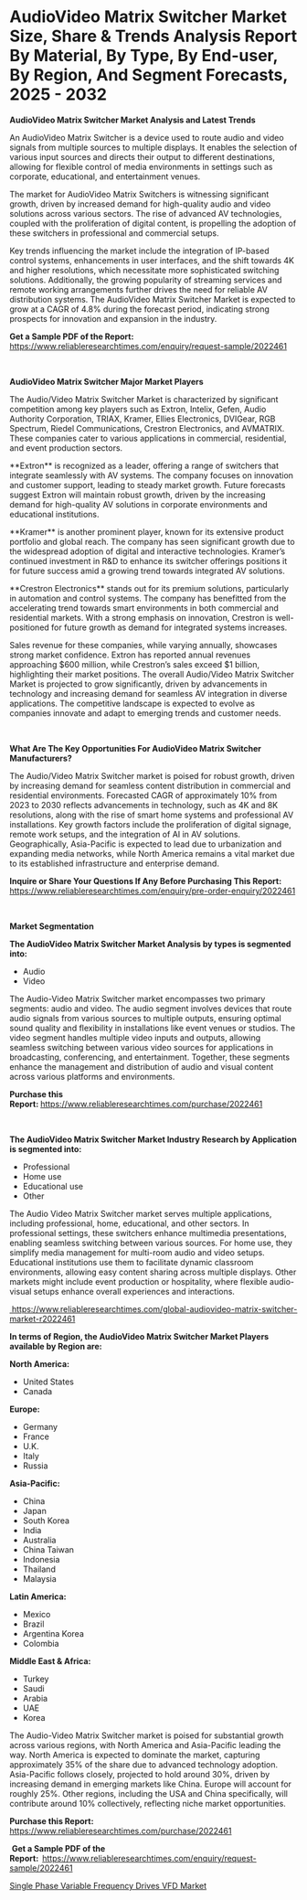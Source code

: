 <p><h1>AudioVideo Matrix Switcher Market Size, Share & Trends Analysis Report By Material, By Type, By End-user, By Region, And Segment Forecasts, 2025 - 2032</h1></p><p><strong>AudioVideo Matrix Switcher Market Analysis and Latest Trends</strong></p>
<p><p>An AudioVideo Matrix Switcher is a device used to route audio and video signals from multiple sources to multiple displays. It enables the selection of various input sources and directs their output to different destinations, allowing for flexible control of media environments in settings such as corporate, educational, and entertainment venues. </p><p>The market for AudioVideo Matrix Switchers is witnessing significant growth, driven by increased demand for high-quality audio and video solutions across various sectors. The rise of advanced AV technologies, coupled with the proliferation of digital content, is propelling the adoption of these switchers in professional and commercial setups. </p><p>Key trends influencing the market include the integration of IP-based control systems, enhancements in user interfaces, and the shift towards 4K and higher resolutions, which necessitate more sophisticated switching solutions. Additionally, the growing popularity of streaming services and remote working arrangements further drives the need for reliable AV distribution systems. The AudioVideo Matrix Switcher Market is expected to grow at a CAGR of 4.8% during the forecast period, indicating strong prospects for innovation and expansion in the industry.</p></p>
<p><strong>Get a Sample PDF of the Report:&nbsp;</strong> <a href="https://www.reliableresearchtimes.com/enquiry/request-sample/2022461?utm_campaign=3216&utm_medium=2&utm_source=Github&utm_content=ia&utm_term=29032025&utm_id=audiovideo-matrix-switcher">https://www.reliableresearchtimes.com/enquiry/request-sample/2022461</a></p>
<p>&nbsp;</p>
<p><strong>AudioVideo Matrix Switcher Major Market Players</strong></p>
<p><p>The Audio/Video Matrix Switcher Market is characterized by significant competition among key players such as Extron, Intelix, Gefen, Audio Authority Corporation, TRIAX, Kramer, Ellies Electronics, DVIGear, RGB Spectrum, Riedel Communications, Crestron Electronics, and AVMATRIX. These companies cater to various applications in commercial, residential, and event production sectors.</p><p>**Extron** is recognized as a leader, offering a range of switchers that integrate seamlessly with AV systems. The company focuses on innovation and customer support, leading to steady market growth. Future forecasts suggest Extron will maintain robust growth, driven by the increasing demand for high-quality AV solutions in corporate environments and educational institutions.</p><p>**Kramer** is another prominent player, known for its extensive product portfolio and global reach. The company has seen significant growth due to the widespread adoption of digital and interactive technologies. Kramer’s continued investment in R&D to enhance its switcher offerings positions it for future success amid a growing trend towards integrated AV solutions.</p><p>**Crestron Electronics** stands out for its premium solutions, particularly in automation and control systems. The company has benefitted from the accelerating trend towards smart environments in both commercial and residential markets. With a strong emphasis on innovation, Crestron is well-positioned for future growth as demand for integrated systems increases.</p><p>Sales revenue for these companies, while varying annually, showcases strong market confidence. Extron has reported annual revenues approaching $600 million, while Crestron’s sales exceed $1 billion, highlighting their market positions. The overall Audio/Video Matrix Switcher Market is projected to grow significantly, driven by advancements in technology and increasing demand for seamless AV integration in diverse applications. The competitive landscape is expected to evolve as companies innovate and adapt to emerging trends and customer needs.</p></p>
<p>&nbsp;</p>
<p><strong>What Are The Key Opportunities For AudioVideo Matrix Switcher Manufacturers?</strong></p>
<p><p>The Audio/Video Matrix Switcher market is poised for robust growth, driven by increasing demand for seamless content distribution in commercial and residential environments. Forecasted CAGR of approximately 10% from 2023 to 2030 reflects advancements in technology, such as 4K and 8K resolutions, along with the rise of smart home systems and professional AV installations. Key growth factors include the proliferation of digital signage, remote work setups, and the integration of AI in AV solutions. Geographically, Asia-Pacific is expected to lead due to urbanization and expanding media networks, while North America remains a vital market due to its established infrastructure and enterprise demand.</p></p>
<p><strong>Inquire or Share Your Questions If Any Before Purchasing This Report:</strong> <a href="https://www.reliableresearchtimes.com/enquiry/pre-order-enquiry/2022461?utm_campaign=3216&utm_medium=2&utm_source=Github&utm_content=ia&utm_term=29032025&utm_id=audiovideo-matrix-switcher">https://www.reliableresearchtimes.com/enquiry/pre-order-enquiry/2022461</a></p>
<p>&nbsp;</p>
<p><strong>Market Segmentation</strong></p>
<p><strong>The AudioVideo Matrix Switcher Market Analysis by types is segmented into:</strong></p>
<p><ul><li>Audio</li><li>Video</li></ul></p>
<p><p>The Audio-Video Matrix Switcher market encompasses two primary segments: audio and video. The audio segment involves devices that route audio signals from various sources to multiple outputs, ensuring optimal sound quality and flexibility in installations like event venues or studios. The video segment handles multiple video inputs and outputs, allowing seamless switching between various video sources for applications in broadcasting, conferencing, and entertainment. Together, these segments enhance the management and distribution of audio and visual content across various platforms and environments.</p></p>
<p><strong>Purchase this Report:&nbsp;</strong><a href="https://www.reliableresearchtimes.com/purchase/2022461?utm_campaign=3216&utm_medium=2&utm_source=Github&utm_content=ia&utm_term=29032025&utm_id=audiovideo-matrix-switcher">https://www.reliableresearchtimes.com/purchase/2022461</a></p>
<p>&nbsp;</p>
<p><strong>The AudioVideo Matrix Switcher Market Industry Research by Application is segmented into:</strong></p>
<p><ul><li>Professional</li><li>Home use</li><li>Educational use</li><li>Other</li></ul></p>
<p><p>The Audio Video Matrix Switcher market serves multiple applications, including professional, home, educational, and other sectors. In professional settings, these switchers enhance multimedia presentations, enabling seamless switching between various sources. For home use, they simplify media management for multi-room audio and video setups. Educational institutions use them to facilitate dynamic classroom environments, allowing easy content sharing across multiple displays. Other markets might include event production or hospitality, where flexible audio-visual setups enhance overall experiences and interactions.</p></p>
<p><a href="https://www.reliableresearchtimes.com/global-audiovideo-matrix-switcher-market-r2022461?utm_campaign=3216&utm_medium=2&utm_source=Github&utm_content=ia&utm_term=29032025&utm_id=audiovideo-matrix-switcher">&nbsp;https://www.reliableresearchtimes.com/global-audiovideo-matrix-switcher-market-r2022461</a></p>
<p><strong>In terms of Region, the AudioVideo Matrix Switcher Market Players available by Region are:</strong></p>
<p>
    <p> <strong> North America: </strong>
        <ul>
            <li>United States</li>
            <li>Canada</li>
        </ul>
        </p> 
    <p> <strong> Europe: </strong>
        <ul>
            <li>Germany</li>
            <li>France</li>
            <li>U.K.</li>
            <li>Italy</li>
            <li>Russia</li>
        </ul>
        </p> 
    <p> <strong> Asia-Pacific: </strong>
        <ul>
            <li>China</li>
            <li>Japan</li>
            <li>South Korea</li>
            <li>India</li>
            <li>Australia</li>
            <li>China Taiwan</li>
            <li>Indonesia</li>
            <li>Thailand</li>
            <li>Malaysia</li>
        </ul>
        </p> 
    <p> <strong> Latin America: </strong>
        <ul>
            <li>Mexico</li>
            <li>Brazil</li>
            <li>Argentina Korea</li>
            <li>Colombia</li>
        </ul>
        </p> 
    <p> <strong> Middle East & Africa: </strong>
        <ul>
            <li>Turkey</li>
            <li>Saudi</li>
            <li>Arabia</li>
            <li>UAE</li>
            <li>Korea</li>
        </ul>
    </p>
    </p>
<p><p>The Audio-Video Matrix Switcher market is poised for substantial growth across various regions, with North America and Asia-Pacific leading the way. North America is expected to dominate the market, capturing approximately 35% of the share due to advanced technology adoption. Asia-Pacific follows closely, projected to hold around 30%, driven by increasing demand in emerging markets like China. Europe will account for roughly 25%. Other regions, including the USA and China specifically, will contribute around 10% collectively, reflecting niche market opportunities.</p></p>
<p><strong>Purchase this Report: </strong><a href="https://www.reliableresearchtimes.com/purchase/2022461?utm_campaign=3216&utm_medium=2&utm_source=Github&utm_content=ia&utm_term=29032025&utm_id=audiovideo-matrix-switcher">https://www.reliableresearchtimes.com/purchase/2022461</a></p>
<p>&nbsp;<strong>Get a Sample PDF of the Report:&nbsp;&nbsp;</strong><a href="https://www.reliableresearchtimes.com/enquiry/request-sample/2022461?utm_campaign=3216&utm_medium=2&utm_source=Github&utm_content=ia&utm_term=29032025&utm_id=audiovideo-matrix-switcher">https://www.reliableresearchtimes.com/enquiry/request-sample/2022461</a></p>
<p><strong></strong></p>
<p><p><a href="https://github.com/ElviraLeka1962/Market-Research-Report-List-1/blob/main/single-phase-variable-frequency-drives-vfd-market.md?utm_campaign=3216&utm_medium=2&utm_source=Github&utm_content=ia&utm_term=29032025&utm_id=audiovideo-matrix-switcher">Single Phase Variable Frequency Drives VFD Market</a></p></p>